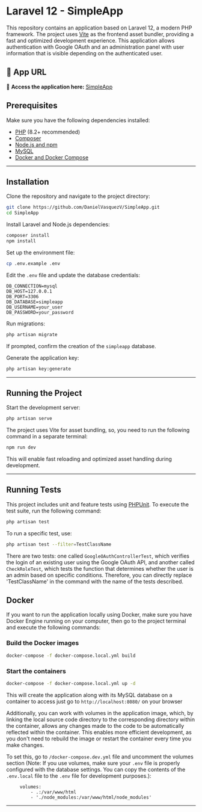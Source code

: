 # Laravel 12 - SimpleApp
This repository contains an application based on Laravel 12, a modern PHP framework. The project uses [Vite](https://vitejs.dev/) as the frontend asset bundler, providing a fast and optimized development experience.
This application allows authentication with Google OAuth and an administration panel with user information that is visible depending on the authenticated user.

## 🚀 App URL

🔗 **Access the application here:** [SimpleApp](https://simpleapp-1080483179099.us-central1.run.app)

## Prerequisites

Make sure you have the following dependencies installed:

- [PHP](https://www.php.net/downloads) (8.2+ recommended)
- [Composer](https://getcomposer.org/)
- [Node.js and npm](https://nodejs.org/)
- [MySQL](https://www.mysql.com/)
- [Docker and Docker Compose](https://www.docker.com/get-started)

---

## Installation

Clone the repository and navigate to the project directory:

```sh
git clone https://github.com/DanielVasquezV/SimpleApp.git
cd SimpleApp
```

Install Laravel and Node.js dependencies:

```sh
composer install
npm install
```

Set up the environment file:

```sh
cp .env.example .env
```

Edit the `.env` file and update the database credentials:

```env
DB_CONNECTION=mysql
DB_HOST=127.0.0.1
DB_PORT=3306
DB_DATABASE=simpleapp
DB_USERNAME=your_user
DB_PASSWORD=your_password
```

Run migrations:

```sh
php artisan migrate
```

If prompted, confirm the creation of the `simpleapp` database.

Generate the application key:

```sh
php artisan key:generate
```

---

## Running the Project

Start the development server:

```sh
php artisan serve
```

The project uses Vite for asset bundling, so, you need to run the following command in a separate terminal:

```sh
npm run dev
```

This will enable fast reloading and optimized asset handling during development.

---

## Running Tests

This project includes unit and feature tests using [PHPUnit](https://phpunit.de/). To execute the test suite, run the following command:

```sh
php artisan test
```

To run a specific test, use:

```sh
php artisan test --filter=TestClassName
```
There are two tests: one called ```GoogleOAuthControllerTest```, which verifies the login of an existing user using the Google OAuth API, and another called ```CheckRoleTest```, which tests the function that determines whether the user is an admin based on specific conditions. Therefore, you can directly replace 'TestClassName' in the command with the name of the tests described.

## Docker

If you want to run the application locally using Docker, make sure you have Docker Engine running on your computer, then go to the project terminal and execute the following commands:

### Build the Docker images

```sh
docker-compose -f docker-compose.local.yml build
```

### Start the containers

```sh
docker-compose -f docker-compose.local.yml up -d
```

This will create the application along with its MySQL database on a container to access just go to ```http://localhost:8080/``` on your browser

Additionally, you can work with volumes in the application image, which, by linking the local source code directory to the corresponding directory within the container, allows any changes made to the code to be automatically reflected within the container. This enables more efficient development, as you don't need to rebuild the image or restart the container every time you make changes.

To set this, go to ```/docker-compose.dev.yml``` file and uncomment the volumes section (Note: If you use volumes, make sure your ```.env``` file is properly configured with the database settings. You can copy the contents of the ```.env.local``` file to the ```.env``` file for development purposes.):
```env
     volumes:
         - .:/var/www/html
         - './node_modules:/var/www/html/node_modules'
```
---
